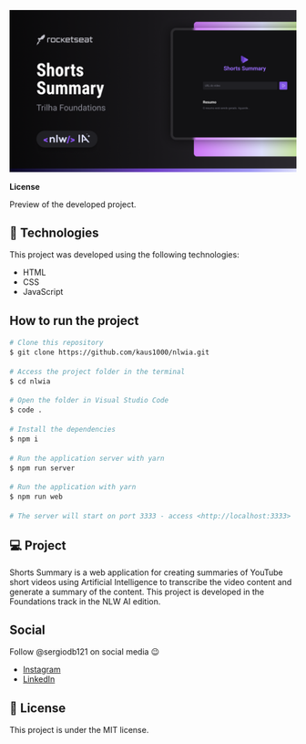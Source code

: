
![Preview](https://github.com/rocketseat-education/nlw-ai-foundations/raw/main/.github/preview.png)

**License**

Preview of the developed project.

## 🚀 Technologies
This project was developed using the following technologies:

- HTML
- CSS
- JavaScript

## How to run the project
```bash
# Clone this repository
$ git clone https://github.com/kaus1000/nlwia.git

# Access the project folder in the terminal
$ cd nlwia

# Open the folder in Visual Studio Code
$ code .

# Install the dependencies
$ npm i

# Run the application server with yarn
$ npm run server

# Run the application with yarn
$ npm run web

# The server will start on port 3333 - access <http://localhost:3333>
```



## 💻 Project
Shorts Summary is a web application for creating summaries of YouTube short videos using Artificial Intelligence to transcribe the video content and generate a summary of the content. This project is developed in the Foundations track in the NLW AI edition.



## Social
Follow @sergiodb121 on social media :wink:
<br />

- [Instagram](https://www.instagram.com/sergiodb121/)
- [LinkedIn](https://www.linkedin.com/in/sergio-damaceno-botelho/)


## 📝 License
This project is under the MIT license.
